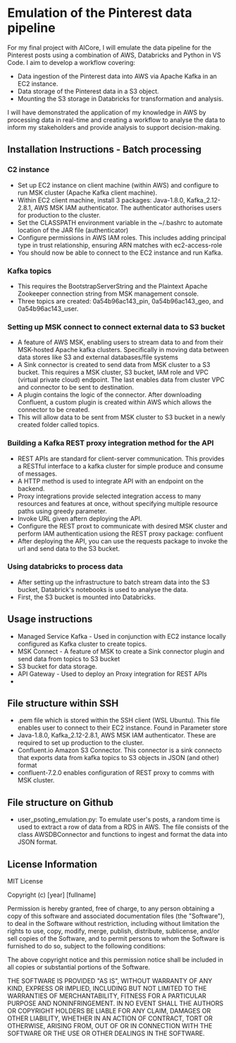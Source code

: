 # Emulation of the Pinterest data pipeline
For my final project with AICore, I will emulate the data pipeline for the Pinterest posts using a combination of AWS, Databricks and Python in VS Code. I aim to develop a workflow covering: 
- Data ingestion of the Pinterest data into AWS via Apache Kafka in an EC2 instance. 
- Data storage of the Pinterest data in a S3 object. 
- Mounting the S3 storage in Databricks for transformation and analysis. 

I will have demonstrated the application of my knowledge in AWS by processing data in real-time and creating a workflow to analyse the data to inform my stakeholders and provide analysis to support decision-making. 

## Installation Instructions - Batch processing
### C2 instance
- Set up EC2 instance on client machine (within AWS) and configure to run MSK cluster (Apache Kafka client machine). 
- Within EC2 client machine, install 3 packages: Java-1.8.0, Kafka_2.12-2.8.1, AWS MSK IAM authenticator. The authenticator authorises users for production to the cluster. 
- Set the CLASSPATH environment variable in the ~/.bashrc to automate location of the JAR file (authenticator)
- Configure permissions in AWS IAM roles. This includes adding principal type in trust relationship, ensuring ARN matches with ec2-access-role
- You should now be able to connect to the EC2 instance and run Kafka. 

### Kafka topics
- This requires the BootstrapServerString and the Plaintext Apache Zookeeper connection string from MSK management console. 
- Three topics are created: 0a54b96ac143_pin, 0a54b96ac143_geo, and 0a54b96ac143_user. 

### Setting up MSK connect to connect external data to S3 bucket
- A feature of AWS MSK, enabling users to stream data to and from their MSK-hosted Apache kafka clusters. Specifically in moving data between data stores like S3 and external databases/file systems
- A Sink connector is created to send data from MSK cluster to a S3 bucket. This requires a MSK cluster, S3 bucket, IAM role and VPC (virtual private cloud) endpoint. The last enables data from cluster VPC and connector to be sent to destination.
- A plugin contains the logic of the connector. After downloading Confluent, a custom plugin is created within AWS which allows the connector to be created.  
- This will allow data to be sent from MSK cluster to S3 bucket in a newly created folder called topics. 

### Building a Kafka REST proxy integration method for the API
- REST APIs are standard for client-server communication. This provides a RESTful interface to a kafka cluster for simple produce and consume of messages.
- A HTTP method is used to integrate API with an endpoint on the backend. 
- Proxy integrations provide selected integration access to many resources and features at once, without specifying multiple resource paths using greedy parameter. 
- Invoke URL given aftern deploying the API. 
- Configure the REST proxt to communicate with desired MSK cluster and perform IAM authentication usiong the REST proxy package: confluent
- After deploying the API, you can use the requests package to invoke the url and send data to the S3 bucket.

### Using databricks to process data
- After setting up the infrastructure to batch stream data into the S3 bucket, Databrick's notebooks is used to analyse the data.
- First, the S3 bucket is mounted into Databricks. 

## Usage instructions
- Managed Service Kafka - Used in conjunction with EC2 instance locally configured as Kafka cluster to create topics.
- MSK Connect - A feature of MSK to create a Sink connector plugin and send data from topics to S3 bucket
- S3 bucket for data storage. 
- API Gateway - Used to deploy an Proxy integration for REST APIs
- 

## File structure within SSH
- .pem file which is stored within the SSH client (WSL Ubuntu). This file enables user to connect to their EC2 instance. Found in Parameter store
- Java-1.8.0, Kafka_2.12-2.8.1, AWS MSK IAM authenticator. These are required to set up production to the cluster. 
- Confluent.io Amazon S3 Connector. This connector is a sink connecto that exports data from kafka topics to S3 objects in JSON (and other) format
- confluent-7.2.0 enables configuration of REST proxy to comms with MSK cluster. 

## File structure on Github
- user_psoting_emulation.py: To emulate user's posts, a random time is used to extract a row of data from a RDS in AWS. The file consists of the class AWSDBConnector and functions to ingest and format the data into JSON format. 

## License Information
MIT License

Copyright (c) [year] [fullname]

Permission is hereby granted, free of charge, to any person obtaining a copy of this software and associated documentation files (the "Software"), to deal in the Software without restriction, including without limitation the rights to use, copy, modify, merge, publish, distribute, sublicense, and/or sell copies of the Software, and to permit persons to whom the Software is furnished to do so, subject to the following conditions:

The above copyright notice and this permission notice shall be included in all copies or substantial portions of the Software.

THE SOFTWARE IS PROVIDED "AS IS", WITHOUT WARRANTY OF ANY KIND, EXPRESS OR IMPLIED, INCLUDING BUT NOT LIMITED TO THE WARRANTIES OF MERCHANTABILITY, FITNESS FOR A PARTICULAR PURPOSE AND NONINFRINGEMENT. IN NO EVENT SHALL THE AUTHORS OR COPYRIGHT HOLDERS BE LIABLE FOR ANY CLAIM, DAMAGES OR OTHER LIABILITY, WHETHER IN AN ACTION OF CONTRACT, TORT OR OTHERWISE, ARISING FROM, OUT OF OR IN CONNECTION WITH THE SOFTWARE OR THE USE OR OTHER DEALINGS IN THE SOFTWARE.